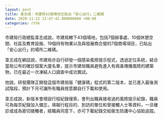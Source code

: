 ```yaml
---
layout: post
title: 韋志成：市建局43個場地已貼出「安心出行」二維碼
date: 2020-11-22 12:47:42.000000000 +08:00
categories: rthk
---
```


市建局行政總監韋志成說，市建局轄下43個場地，包括7個辦事處、10個休憩空間、社區及教育設施、19個持有物業以及與發展商合營的7個商場項目，已貼出「安心出行」的場所二維碼。

韋志成在網誌說，市建局亦自行研發一個感染風險提示程式，透過定位系統，結合當局公布的確診個案大廈名單，提示市建局職員避免進入有病毒傳播風險的建築物，已在最近一次凍結人口調查中成功實試。

他說，研發團隊正開發這個市建局版「健康碼」程式的第二版本，並已進入最後測試階段，預計下月可讓所有職員按意願自行下載和使用。

韋志成說，新版本會增設行程紀錄搜索，會列出職員接收過的風險提示紀錄，職員可為每宗紀錄加入備忘，填報行程目的、到訪的單位和曾接觸人士等資料，一旦確診或成為密切接觸者，經職員同意下，亦可下載紀錄交給衞生防護中心協助追蹤。

